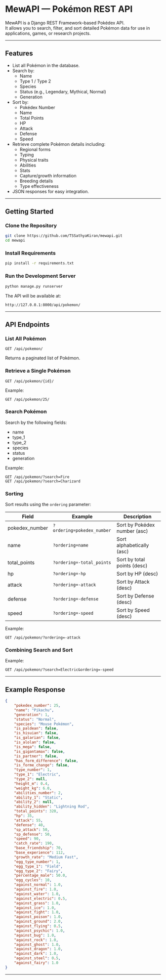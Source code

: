 # MewAPI — Pokémon REST API

MewAPI is a Django REST Framework–based Pokédex API.  
It allows you to search, filter, and sort detailed Pokémon data for use in applications, games, or research projects.

---

## Features

- List all Pokémon in the database.
- Search by:
  - Name
  - Type 1 / Type 2
  - Species
  - Status (e.g., Legendary, Mythical, Normal)
  - Generation
- Sort by:
  - Pokédex Number
  - Name
  - Total Points
  - HP
  - Attack
  - Defense
  - Speed
- Retrieve complete Pokémon details including:
  - Regional forms
  - Typing
  - Physical traits
  - Abilities
  - Stats
  - Capture/growth information
  - Breeding details
  - Type effectiveness
- JSON responses for easy integration.

---

## Getting Started

### Clone the Repository
```bash
git clone https://github.com/TSSathyaKiran/mewapi.git
cd mewapi
```

### Install Requirements
```bash
pip install -r requirements.txt
```

### Run the Development Server
```bash
python manage.py runserver
```

The API will be available at:
```
http://127.0.0.1:8000/api/pokemon/
```

---

## API Endpoints

### List All Pokémon
```http
GET /api/pokemon/
```
Returns a paginated list of Pokémon.

### Retrieve a Single Pokémon
```http
GET /api/pokemon/{id}/
```
Example:
```
GET /api/pokemon/25/
```

### Search Pokémon
Search by the following fields:
- name
- type_1
- type_2
- species
- status
- generation

Example:
```
GET /api/pokemon/?search=Fire
GET /api/pokemon/?search=Charizard
```

### Sorting
Sort results using the `ordering` parameter:

| Field            | Example                  | Description                    |
|------------------|--------------------------|---------------------------------|
| pokedex_number   | `?ordering=pokedex_number` | Sort by Pokédex number (asc)   |
| name             | `?ordering=name`           | Sort alphabetically (asc)      |
| total_points     | `?ordering=-total_points`  | Sort by total points (desc)    |
| hp               | `?ordering=-hp`            | Sort by HP (desc)              |
| attack           | `?ordering=-attack`        | Sort by Attack (desc)          |
| defense          | `?ordering=-defense`       | Sort by Defense (desc)         |
| speed            | `?ordering=-speed`         | Sort by Speed (desc)           |

Example:
```
GET /api/pokemon/?ordering=-attack
```

### Combining Search and Sort
Example:
```
GET /api/pokemon/?search=Electric&ordering=-speed
```

---

## Example Response
```json
{
    "pokedex_number": 25,
    "name": "Pikachu",
    "generation": 1,
    "status": "Normal",
    "species": "Mouse Pokémon",
    "is_paldean": false,
    "is_hisuian": false,
    "is_galarian": false,
    "is_alolan": false,
    "is_mega": false,
    "is_gigantamax": false,
    "is_partner": false,
    "has_form_difference": false,
    "is_forme_change": false,
    "type_number": 1,
    "type_1": "Electric",
    "type_2": null,
    "height_m": 0.4,
    "weight_kg": 6.0,
    "abilities_number": 2,
    "ability_1": "Static",
    "ability_2": null,
    "ability_hidden": "Lightning Rod",
    "total_points": 320,
    "hp": 35,
    "attack": 55,
    "defense": 40,
    "sp_attack": 50,
    "sp_defense": 50,
    "speed": 90,
    "catch_rate": 190,
    "base_friendship": 70,
    "base_experience": 112,
    "growth_rate": "Medium Fast",
    "egg_type_number": 1,
    "egg_type_1": "Field",
    "egg_type_2": "Fairy",
    "percentage_male": 50.0,
    "egg_cycles": 10,
    "against_normal": 1.0,
    "against_fire": 1.0,
    "against_water": 1.0,
    "against_electric": 0.5,
    "against_grass": 1.0,
    "against_ice": 1.0,
    "against_fight": 1.0,
    "against_poison": 1.0,
    "against_ground": 2.0,
    "against_flying": 0.5,
    "against_psychic": 1.0,
    "against_bug": 1.0,
    "against_rock": 1.0,
    "against_ghost": 1.0,
    "against_dragon": 1.0,
    "against_dark": 1.0,
    "against_steel": 0.5,
    "against_fairy": 1.0
}
```

---
